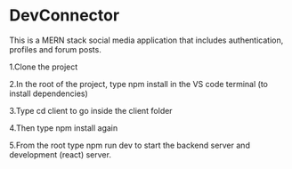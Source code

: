 # DevConnector

This is a MERN stack social media application that includes authentication, profiles and forum posts.

1.Clone the project

2.In the root of the project, type npm install in the VS code terminal (to install dependencies)

3.Type cd client to go inside the client folder

4.Then type npm install again

5.From the root type npm run dev to start the backend server and development (react) server.
